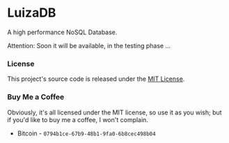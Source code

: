 # LuizaDB
A high performance NoSQL Database.

Attention: Soon it will be available, in the testing phase ...

### License

This project's source code is released under the [MIT License](http://opensource.org/licenses/MIT).

### Buy Me a Coffee

Obviously, it's all licensed under the MIT license, so use it as you wish; but if you'd like to buy me a coffee, I won't complain.

- Bitcoin - `0794b1ce-67b9-48b1-9fa0-6b8cec498b04`
